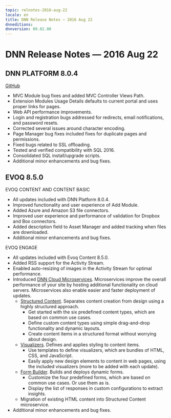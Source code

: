 ```yaml
---
topic: relnotes-2016-aug-22
locale: en
title: DNN Release Notes — 2016 Aug 22
dnneditions: 
dnnversion: 09.02.00
---
```


# DNN Release Notes — 2016 Aug 22

## DNN PLATFORM 8.0.4

[GitHub](https://github.com/dnnsoftware/Dnn.Platform/releases/tag/v8.0.4)

*   MVC Module bug fixes and added MVC Controller Views Path.
*   Extension Modules Usage Details defaults to current portal and uses proper links for pages.
*   Web API performance improvements.
*   Login and registration bugs addressed for redirects, email notifications, and password resets.
*   Corrected several issues around character encoding.
*   Page Manager bug fixes included fixes for duplicate pages and permissions.
*   Fixed bugs related to SSL offloading.
*   Tested and verified compatibility with SQL 2016.
*   Consolidated SQL install/upgrade scripts.
*   Additional minor enhancements and bug fixes.

## EVOQ 8.5.0

EVOQ CONTENT AND CONTENT BASIC

*   All updates included with DNN Platform 8.0.4.
*   Improved functionality and user experience of Add Module.
*   Added Azure and Amazon S3 file connectors.
*   Improved user experience and performance of validation for Dropbox and Box connectors.
*   Added description field to Asset Manager and added tracking when files are downloaded.
*   Additional minor enhancements and bug fixes.

EVOQ ENGAGE

*   All updates included with Evoq Content 8.5.0.
*   Added RSS support for the Activity Stream.
*   Enabled auto-resizing of images in the Activity Stream for optimal performance.
*   Introduced [DNN Cloud Microservices](content-managers-microservices-overview). Microservices improve the overall performance of your site by hosting additional functionality on cloud servers. Microservices also enable easier and faster deployment of updates.
    *   [Structured Content](/content-managers/microservices/content-managers-microservices-overview/090200/). Separates content creation from design using a highly structured approach.
        *   Get started with the six predefined content types, which are based on common use cases.
        *   Define custom content types using simple drag-and-drop functionality and dynamic layouts.
        *   Create content items in a structured format without worrying about design.
    *   [Visualizers](create-visualizer). Defines and applies styling to content items.
        *   Use templates to define visualizers, which are bundles of HTML, CSS, and JavaScript.
        *   Easily apply new design elements to content in web pages, using the included visualizers (more to be added with each update).
    *   [Form Builder](content-managers-forms-overview). Builds and deploys dynamic forms.
        *   Customize the four predefined forms, which are based on common use cases. Or use them as is.
        *   Display the list of responses in custom configurations to extract insights.
    *   Migration of existing HTML content into Structured Content microservice.
*   Additional minor enhancements and bug fixes.